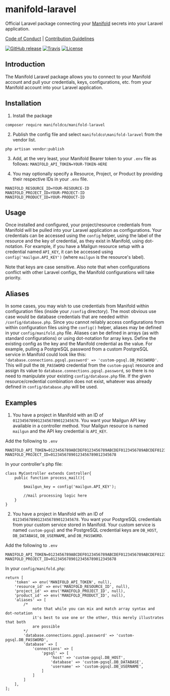 # manifold-laravel

Official Laravel package connecting your [Manifold](https://manifold.co) secrets into your Laravel application.

[Code of Conduct](./CODE_OF_CONDUCT.md) |
[Contribution Guidelines](./.github/CONTRIBUTING.md)

[![GitHub release](https://img.shields.io/github/tag/manifoldco/manifold-laravel.svg?label=latest)](https://github.com/manifoldco/manifold-laravel/releases)
[![Travis](https://img.shields.io/travis/manifoldco/manifold-laravel/master.svg)](https://travis-ci.org/manifoldco/manifold-laravel)
[![License](https://img.shields.io/badge/license-BSD-blue.svg)](./LICENSE)

## Introduction

The Manifold Laravel package allows you to connect to your Manifold account and
pull your credentials, keys, configurations, etc. from your Manifold account
into your Laravel application.

## Installation

1. Install the package
```
composer require manifoldco/manifold-laravel
```

2. Publish the config file and select `manifoldco\manifold-laravel` from the vendor list.
```
php artisan vendor:publish
```

3. Add, at the very least, your Manifold Bearer token to your `.env` file as
follows: `MANIFOLD_API_TOKEN=YOUR-TOKEN-HERE`

4. You may optionally specify a Resource, Project, or Product by providing their
respective IDs in your `.env` file.  
```
MANIFOLD_RESOURCE_ID=YOUR-RESOURCE-ID
MANIFOLD_PROJECT_ID=YOUR-PROJECT-ID
MANIFOLD_PRODUCT_ID=YOUR-PRODUCT-ID
```

## Usage
Once installed and configured, your project/resource credentials from Manifold
will be pulled into your Laravel application as configurations. Your credentials
can be accessed using the `config` helper, using the label of the resource and
the key of credential, as they exist in Manifold, using dot-notation. For
example, if you have a Mailgun resource setup with a credential named `API_KEY`,
it can be accessed using `config('mailgun.API_KEY')` (where `mailgun` is the
resource's label).

Note that keys are case sensitive. Also note that when configurations conflict
with other Laravel configs, the Manifold configurations will take priority.

## Aliases
In some cases, you may wish to use credentials from Manifold within
configuration files (inside your `/config` directory). The most obvious use case
would be database credentials that are needed within `/config/database.php`.
Since you cannot reliably access configurations from within configuration files
using the `config()` helper, aliases may be defined in your `config/manifold.php`
file. Aliases can be defined in arrays (as with standard configurations) or
using dot-notation for array keys. Define the existing config as the key and
the Manifold credential as the value. For example, pulling a PostgreSQL password
from a custom PostgreSQL service in Manifold could look like this:
`'database.connections.pgsql.password' => 'custom-pgsql.DB_PASSWORD'`. This will
pull the `DB_PASSWORD` credential from the `custom-pgsql` resource and assign
its value to `database.connections.pgsql.password`, so there is no need to
manipulate your existing `config/database.php` file. If the given
resource/credential combination does not exist, whatever was already defined in
`config/database.php` will be used.

## Examples
1. You have a project in Manifold with an ID of `01234567890123456789012345678`.
You want your Mailgun API key available in a controller method. Your Mailgun
resource is named `mailgun` and the API key credential is `API_KEY`.

Add the following to `.env`
```
MANIFOLD_API_TOKEN=0123456789ABCDEF0123456789ABCDEF0123456789ABCDEF0123456789AB
MANIFOLD_PROJECT_ID=01234567890123456789012345678
```

In your controller's php file:
```
class MyController extends Controller{
    public function process_mail(){

        $mailgun_key = config('mailgun.API_KEY');

        //mail processing logic here
    }
}
```

2. You have a project in Manifold with an ID of `01234567890123456789012345678`.
You want your PostgreSQL credentials from your custom service stored in Manifold.
Your custom service is named `custom-pgsql` and the PostgreSQL credential keys
are `DB_HOST`, `DB_DATABASE`, `DB_USERNAME`, and `DB_PASSWORD`.

Add the following to `.env`
```
MANIFOLD_API_TOKEN=0123456789ABCDEF0123456789ABCDEF0123456789ABCDEF0123456789AB
MANIFOLD_PROJECT_ID=01234567890123456789012345678
```

In your `config/manifold.php`:
```
return [
    'token' => env('MANIFOLD_API_TOKEN', null),
    'resource_id' => env('MANIFOLD_RESOURCE_ID', null),
    'project_id' => env('MANIFOLD_PROJECT_ID', null),
    'product_id' => env('MANIFOLD_PRODUCT_ID', null),
    'aliases' => [
        /*
            note that while you can mix and match array syntax and dot-notation
            it's best to use one or the other, this merely illustrates that both
            are possible
        */
        'database.connections.pgsql.password' => 'custom-pgsql.DB_PASSWORD',
        'database' => [
            'connections' => [
                'pgsql' => [
                    'host' => 'custom-pgsql.DB_HOST',
                    'database' => 'custom-pgsql.DB_DATABASE',
                    'username' => 'custom-pgsql.DB_USERNAME',
                ]
            ]
        ]
    ],
];
```
